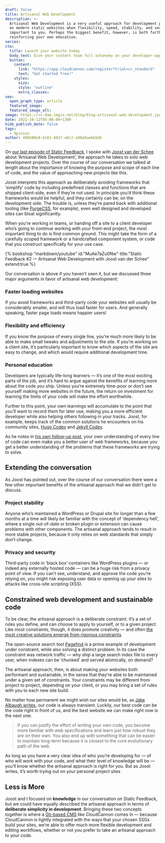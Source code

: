 ```yaml
---
draft: false
title: Artisanal Web Development
description: >-
  Artisanal Web Development is a very useful approach for development projects
  on modern static websites when flexibility, speed, stability, and security are
  important to you. Perhaps the biggest benefit, however, is both furthering and
  reinforcing your own education.
series:
cta:
  title: Launch your website today
  body_text: Give your content team full autonomy on your developer-approved tech stack with CloudCannon.
  button:
    content: 
      link: "https://app.cloudcannon.com/register?trial=cc_standard"
      text: "Get started free!"
    styles:
      size:
      style: "outline"
      extra_classes:
seo:
  open_graph_type: article
  featured_image:
  featured_image_alt:
image: https://cc-dam.imgix.net/blog/blog-artisanal-web-development.jpg
date: 2022-10-12T05:00:00+1300
hide_publish_date: false
tags:
  - Opinion
author: 466580e8-b101-4837-a0c2-a90a8aebb5db
---
```

On [our last episode of Static Feedback](https://www.youtube.com/watch?v=MuAe7aZu0Nw), I spoke with [Joost van der Schee](https://www.usecue.com/) about ‘Artisanal Web Development’, the approach he takes to solo web development projects. Over the course of our conversation we talked at length about the importance of knowing the purpose and scope of each line of code, and the value of approaching new projects like this.

Joost interprets this approach as deliberately avoiding frameworks that ‘simplify’ code by including predefined classes and functions that are shipped client-side, even if they’re not used. In principle you’d think these frameworks would be helpful, and they certainly can be, on the development side. The trouble is, unless they’re pared back with additional tooling (like [PurgeCSS](https://purgecss.com/), for example), even well designed and developed sites can bloat significantly.

When you’re working in teams, or handing off a site to a client developer who’s going to continue working with your front-end project, the most important thing to do is find common ground. This might take the form of a carefully scoped framework or a handcrafted component system, or code that you construct specifically for your use case.

{% bookshop "markdown/youtube" id:"MuAe7aZu0Nw" title:"Static Feedback #2 — Artisanal Web Development with Joost van der Schee" extend:true %}

Our conversation is above if you haven’t seen it, but we discussed three
major arguments in favor of artisanal web development:
### Faster loading websites

If you avoid frameworks and third-party code your websites will usually be
considerably smaller, and will thus load faster for users. And generally
speaking, faster page loads means happier users\!

### Flexibility and efficiency

If you know the purpose of every single line, you’re much more likely to
be able to make small tweaks and adjustments to the site. If you’re
working on a client site, it’s particularly important to know which
aspects of the site are easy to change, and which would require additional
development time.

### Personal education

Developers are typically life-long learners — it’s one of the most
exciting parts of the job, and it’s hard to argue against the benefits of
learning more about the code you ship. Unless you’re extremely time-poor
or don’t see yourself making more websites in the future, the return on
investment for learning the limits of your code will make the effort
worthwhile.

Further to this point, your own learnings will accumulate to the point
that you’ll want to record them for later use, making you a more efficient
developer while also helping others following in your tracks. Joost, for
example, keeps track of the common solutions he encounters on his
community sites, [Hugo Codex](https://hugocodex.org/) and [Jekyll Codex](https://jekyllcodex.org/).

As he notes in [his own follow-up
post](https://www.usecue.com/blog/artisanal-web-development/), your own understanding of
every line of code can even make you a better user of web frameworks,
because you get a better understanding of the problems that these
frameworks are trying to solve.

## Extending the conversation

As Joost has pointed out, over the course of our conversation there were a
few other important benefits of the artisanal approach that we didn’t get
to discuss.

### Project stability

Anyone who’s maintained a WordPress or Drupal site for longer than a few
months at a time will likely be familiar with the concept of ‘dependency
hell’, where a single out-of-date or broken plugin or extension can cause
problems with other components. The artisanal approach tends to result in
more stable projects, because it only relies on web standards that simply
don’t change.

### Privacy and security

Third-party code in ‘black box’ containers like WordPress plugins — or
indeed any externally hosted code — can be a huge risk from a privacy
point of view. If you can’t see, understand, and approve the code you’re
relying on, you might risk exposing user data or opening up your sites to
attacks like cross-site scripting (XSS).

## Constrained web development and sustainable code

To be clear, the artisanal approach is a deliberate constraint. It’s a set
of rules you define, and can choose to apply to yourself, or to a given
project. Like most constraints, though, it does promote creativity — and
often [the most creative solutions emerge from rigorous
constraints](https://www.inc.com/thomas-oppong/for-a-more-creative-brain-embrace-constraints.html).

The open-source search tool [Pagefind](https://pagefind.app) is a prime example of development under
constraint, while also solving a distinct problem. In its case the
constraint was network traffic — why ship a large search index file to
every user, when indexes can be ‘chunked’ and served atomically, on
demand?

The artisanal approach, then, is about making your websites both
performant and sustainable, in the sense that they’re able to be
maintained under a given set of constraints. Your constraints may be
different from project to project, depending on your client, or you may
bring a set of rules with you to each new site build.

No matter how permanent we might wish our sites would be, as [Jake Albaugh
writes](https://css-tricks.com/embrace-your-codes-transience/), our code is always transient.
Luckily, our best code can be the code right in front of us, and the best
website we can make right now is the next one:

> If you can justify the effort of writing your own code, you become more
familiar with web specifications and learn just how robust they are on
their own. You also end up with something that can be easier to maintain
long-term because it is closest to the core evolutionary path of the web.

As long as you have a very clear idea of who you’re developing for — of
who will work with your code, and what their level of knowledge will be —
you’ll know whether the artisanal approach is right for you. But as Joost
writes, it’s worth trying out on your personal project sites

## Less is More

Joost and I focused on **knowledge** in our conversation on Static
Feedback, but we could have equally described the artisanal approach in
terms of **deliberate simplicity in development**. Bringing these two
concepts together is where a [Git-based
CMS](https://cloudcannon.com/git-cms/)
like CloudCannon comes in — because CloudCannon is tightly integrated with
the ways that your chosen SSGs build your sites, we’re able to offer much
more flexible development and editing workflows, whether or not you prefer
to take an artisanal approach to your code.